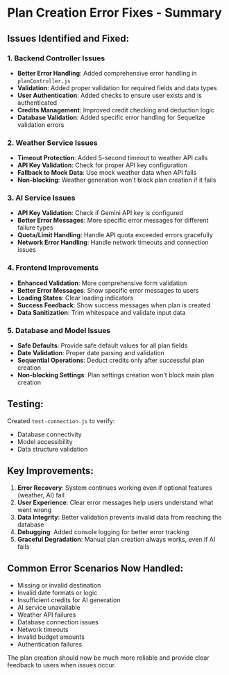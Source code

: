# Plan Creation Error Fixes - Summary

## Issues Identified and Fixed:

### 1. Backend Controller Issues
- **Better Error Handling**: Added comprehensive error handling in `planController.js`
- **Validation**: Added proper validation for required fields and data types
- **User Authentication**: Added checks to ensure user exists and is authenticated
- **Credits Management**: Improved credit checking and deduction logic
- **Database Validation**: Added specific error handling for Sequelize validation errors

### 2. Weather Service Issues
- **Timeout Protection**: Added 5-second timeout to weather API calls
- **API Key Validation**: Check for proper API key configuration
- **Fallback to Mock Data**: Use mock weather data when API fails
- **Non-blocking**: Weather generation won't block plan creation if it fails

### 3. AI Service Issues
- **API Key Validation**: Check if Gemini API key is configured
- **Better Error Messages**: More specific error messages for different failure types
- **Quota/Limit Handling**: Handle API quota exceeded errors gracefully
- **Network Error Handling**: Handle network timeouts and connection issues

### 4. Frontend Improvements
- **Enhanced Validation**: More comprehensive form validation
- **Better Error Messages**: Show specific error messages to users
- **Loading States**: Clear loading indicators
- **Success Feedback**: Show success messages when plan is created
- **Data Sanitization**: Trim whitespace and validate input data

### 5. Database and Model Issues
- **Safe Defaults**: Provide safe default values for all plan fields
- **Date Validation**: Proper date parsing and validation
- **Sequential Operations**: Deduct credits only after successful plan creation
- **Non-blocking Settings**: Plan settings creation won't block main plan creation

## Testing:
Created `test-connection.js` to verify:
- Database connectivity
- Model accessibility
- Data structure validation

## Key Improvements:

1. **Error Recovery**: System continues working even if optional features (weather, AI) fail
2. **User Experience**: Clear error messages help users understand what went wrong
3. **Data Integrity**: Better validation prevents invalid data from reaching the database
4. **Debugging**: Added console logging for better error tracking
5. **Graceful Degradation**: Manual plan creation always works, even if AI fails

## Common Error Scenarios Now Handled:
- Missing or invalid destination
- Invalid date formats or logic
- Insufficient credits for AI generation
- AI service unavailable
- Weather API failures
- Database connection issues
- Network timeouts
- Invalid budget amounts
- Authentication failures

The plan creation should now be much more reliable and provide clear feedback to users when issues occur.
